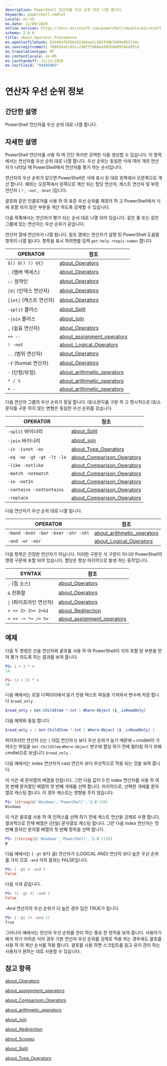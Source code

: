 ```yaml
---
description: PowerShell 연산자를 우선 순위 대로 나열 합니다.
keywords: powershell,cmdlet
Locale: en-US
ms.date: 11/09/2020
online version: https://docs.microsoft.com/powershell/module/microsoft.powershell.core/about/about_operator_precedence?view=powershell-6&WT.mc_id=ps-gethelp
schema: 2.0.0
title: about_Operator_Precedence
ms.openlocfilehash: 62b49476760192386ae2c583fd9b7699e893134c
ms.sourcegitcommit: 768816a5c05cc2d07ffd84bed95b0499f4b49f2d
ms.translationtype: MT
ms.contentlocale: ko-KR
ms.lasthandoff: 11/11/2020
ms.locfileid: "94483063"
---
```

# <a name="about-operator-precedence"></a>연산자 우선 순위 정보

## <a name="short-description"></a>간단한 설명
PowerShell 연산자를 우선 순위 대로 나열 합니다.

## <a name="long-description"></a>자세한 설명

PowerShell 연산자를 사용 하 여 간단 하지만 강력한 식을 생성할 수 있습니다. 이 항목에서는 연산자를 우선 순위 대로 나열 합니다. 우선 순위는 동일한 식에 여러 개의 연산자가 나타날 때 PowerShell에서 연산자를 평가 하는 순서입니다.

연산자의 우선 순위가 같으면 PowerShell은 식에 표시 된 대로 왼쪽에서 오른쪽으로 계산 합니다. 예외는 오른쪽에서 왼쪽으로 계산 되는 할당 연산자, 캐스트 연산자 및 부정 연산자 ( `!` , `-not` , `-bnot` )입니다.

괄호와 같은 인클로저를 사용 하 여 표준 우선 순위를 재정의 하 고 PowerShell에서 식에 포함 되지 않은 부분을 계산 하도록 강제할 수 있습니다.

다음 목록에서는 연산자가 평가 되는 순서 대로 나열 되어 있습니다. 같은 줄 또는 같은 그룹에 있는 연산자는 우선 순위가 같습니다.

연산자 열에 연산자가 나열 됩니다. 참조 열에는 연산자가 설명 된 PowerShell 도움말 항목이 나열 됩니다. 항목을 표시 하려면를 입력 `get-help <topic-name>` 합니다.

|         OPERATOR         |           참조            |
| ------------------------ | ------------------------------ |
| `$() @() () @{}`         | [about_Operators][]            |
| `.` (멤버 액세스)      | [about_Operators][]            |
| `::` 정적인            | [about_Operators][]            |
| `[0]` (인덱스 연산자)   | [about_Operators][]            |
| `[int]` (캐스트 연산자) | [about_Operators][]            |
| `-split` 플러스         | [about_Split][]                |
| `-join` 플러스          | [about_join][]                 |
| `,` (쉼표 연산자)     | [about_Operators][]            |
| `++ --`                  | [about_assignment_operators][] |
| `! -not`                 | [about_Logical_Operators][]    |
| `..` (범위 연산자)    | [about_Operators][]            |
| `-f` (format 연산자)   | [about_Operators][]            |
| `-` (단항/부정)     | [about_arithmetic_operators][] |
| `* / %`                  | [about_arithmetic_operators][] |
| `+ -`                    | [about_arithmetic_operators][] |

다음 연산자 그룹의 우선 순위가 동일 합니다. 대/소문자를 구분 하 고 명시적으로 대/소문자를 구분 하지 않는 변형은 동일한 우선 순위를 갖습니다.

|         OPERATOR          |           참조            |
| ------------------------- | ------------------------------ |
| `-split` 바이너리         | [about_Split][]                |
| `-join` 바이너리          | [about_join][]                 |
| `-is -isnot -as`          | [about_Type_Operators][]       |
| `-eq -ne -gt -gt -lt -le` | [about_Comparison_Operators][] |
| `-like -notlike`          | [about_Comparison_Operators][] |
| `-match -notmatch`        | [about_Comparison_Operators][] |
| `-in -notIn`              | [about_Comparison_Operators][] |
| `-contains -notContains`  | [about_Comparison_Operators][] |
| `-replace`                | [about_Comparison_Operators][] |

다음 연산자가 우선 순위 대로 나열 됩니다.

|                OPERATOR                 |           참조            |
| --------------------------------------- | ------------------------------ |
| `-band -bnot -bor -bxor -shr -shl`      | [about_arithmetic_operators][] |
| `-and -or -xor`                         | [about_Logical_Operators][]    |

다음 항목은 진정한 연산자가 아닙니다. 이러한 구문은 식 구문이 아니라 PowerShell의 명령 구문에 포함 되어 있습니다. 할당은 항상 마지막으로 발생 하는 동작입니다.

|                SYNTAX                   |           참조            |
| --------------------------------------- | ------------------------------ |
| `.` (점 소스)                        | [about_Operators][]            |
| `&` 전화할                              | [about_Operators][]            |
| <code>&#124;</code> (파이프라인 연산자) | [about_Operators][]            |
| `> >> 2> 2>> 2>&1`                      | [about_Redirection][]          |
| `= += -= *= /= %=`                      | [about_assignment_operators][] |

## <a name="examples"></a>예제

다음 두 명령은 산술 연산자와 괄호를 사용 하 여 PowerShell이 식의 포함 된 부분을 먼저 평가 하도록 하는 결과를 보여 줍니다.

```powershell
PS> 2 + 3 * 4
14

PS> (2 + 3) * 4
20
```

다음 예에서는 로컬 디렉터리에서 읽기 전용 텍스트 파일을 가져와서 변수에 저장 합니다 `$read_only` .

```powershell
$read_only = Get-ChildItem *.txt | Where-Object {$_.isReadOnly}
```

다음 예제와 동일 합니다.

```powershell
$read_only = ( Get-ChildItem *.txt | Where-Object {$_.isReadOnly} )
```

파이프라인 연산자 ()는 `|` 대입 연산자 () 보다 우선 순위가 높기 때문에 `=` cmdlet이 가져오는 파일을 `Get-ChildItem` `Where-Object` 변수에 할당 하기 전에 필터링 하기 위해 cmdlet으로 보냅니다 `$read_only` .

다음 예에서는 index 연산자가 cast 연산자 보다 우선적으로 적용 되는 것을 보여 줍니다.

이 식은 세 문자열의 배열을 만듭니다. 그런 다음 값이 0 인 index 연산자를 사용 하 여 첫 번째 문자열인 배열의 첫 번째 개체를 선택 합니다. 마지막으로, 선택한 개체를 문자열로 캐스팅 합니다. 이 경우 캐스트는 영향을 주지 않습니다.

```powershell
PS> [string]@('Windows','PowerShell','2.0')[0]
Windows
```

이 식은 괄호를 사용 하 여 인덱스를 선택 하기 전에 캐스트 연산을 강제로 수행 합니다. 결과적으로 전체 배열은 (단일) 문자열로 캐스팅 됩니다. 그런 다음 index 연산자는 첫 번째 문자인 문자열 배열의 첫 번째 항목을 선택 합니다.

```powershell
PS> ([string]@('Windows','PowerShell','2.0'))[0]
W
```

다음 예에서는 ( `-gt` 보다 큼) 연산자가 (LOGICAL AND) 연산자 보다 높은 우선 순위를 가지 므로 `-and` 식의 결과는 FALSE입니다.

```powershell
PS> 2 -gt 4 -and 1
False
```

다음 식과 같습니다.

```powershell
PS> (2 -gt 4) -and 1
False
```

-And 연산자의 우선 순위가 더 높은 경우 답은 TRUE가 됩니다.

```powershell
PS> 2 -gt (4 -and 1)
True
```

그러나이 예에서는 연산자 우선 순위를 관리 하는 중요 한 원칙을 보여 줍니다. 사용자가 해석 하기 어려운 식의 경우 기본 연산자 우선 순위를 강제로 적용 하는 경우에도 괄호를 사용 하 여 계산 순서를 적용 합니다. 괄호를 사용 하면 스크립트를 읽고 유지 관리 하는 사용자가 원하는 대로 사용할 수 있습니다.

## <a name="see-also"></a>참고 항목

[about_Operators][]

[about_assignment_operators][]

[about_Comparison_Operators][]

[about_arithmetic_operators][]

[about_join][]

[about_Redirection][]

[about_Scopes][]

[about_Split][]

[about_Type_Operators][]

<!-- reference links -->
[about_arithmetic_operators]: about_Arithmetic_Operators.md
[about_assignment_operators]: about_Assignment_Operators.md
[about_Comparison_Operators]: about_Comparison_Operators.md
[about_join]: about_Join.md
[about_Logical_Operators]: about_logical_operators.md
[about_Operators]: about_Operators.md
[about_Redirection]: about_Redirection.md
[about_Scopes]: about_Scopes.md
[about_Split]: about_Split.md
[about_Type_Operators]: about_Type_Operators.md
